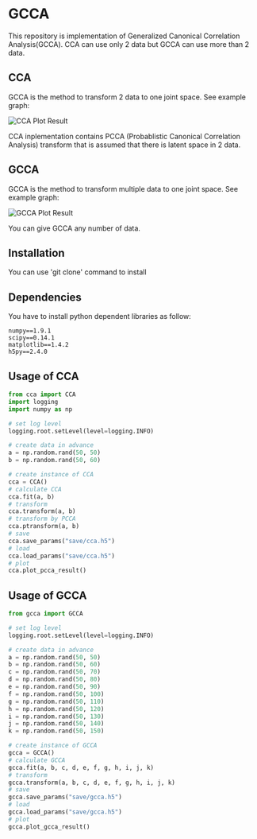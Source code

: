 # GCCA

This repository is implementation of Generalized Canonical Correlation Analysis(GCCA).
CCA can use only 2 data but GCCA can use more than 2 data.

## CCA

GCCA is the method to transform 2 data to one joint space. See example graph:

![CCA Plot Result](https://github.com/rupy/GCCA/blob/master/img/cca_plot.png)

CCA inplementation contains PCCA (Probablistic Canonical Correlation Analysis) transform that is assumed that there is latent space in 2 data.

## GCCA

GCCA is the method to transform multiple data to one joint space. See example graph:

![GCCA Plot Result](https://github.com/rupy/GCCA/blob/master/img/gcca_plot.png)

You can give GCCA any number of data.

## Installation

You can use 'git clone' command to install

## Dependencies

You have to install python dependent libraries as follow:

```
numpy==1.9.1
scipy==0.14.1
matplotlib==1.4.2
h5py==2.4.0
```

## Usage of CCA

```python
from cca import CCA
import logging
import numpy as np

# set log level
logging.root.setLevel(level=logging.INFO)

# create data in advance
a = np.random.rand(50, 50)
b = np.random.rand(50, 60)

# create instance of CCA
cca = CCA()
# calculate CCA
cca.fit(a, b)
# transform
cca.transform(a, b)
# transform by PCCA
cca.ptransform(a, b)
# save
cca.save_params("save/cca.h5")
# load
cca.load_params("save/cca.h5")
# plot
cca.plot_pcca_result()
```


## Usage of GCCA

```python
from gcca import GCCA

# set log level
logging.root.setLevel(level=logging.INFO)

# create data in advance
a = np.random.rand(50, 50)
b = np.random.rand(50, 60)
c = np.random.rand(50, 70)
d = np.random.rand(50, 80)
e = np.random.rand(50, 90)
f = np.random.rand(50, 100)
g = np.random.rand(50, 110)
h = np.random.rand(50, 120)
i = np.random.rand(50, 130)
j = np.random.rand(50, 140)
k = np.random.rand(50, 150)

# create instance of GCCA
gcca = GCCA()
# calculate GCCA
gcca.fit(a, b, c, d, e, f, g, h, i, j, k)
# transform
gcca.transform(a, b, c, d, e, f, g, h, i, j, k)
# save
gcca.save_params("save/gcca.h5")
# load
gcca.load_params("save/gcca.h5")
# plot
gcca.plot_gcca_result()
```

